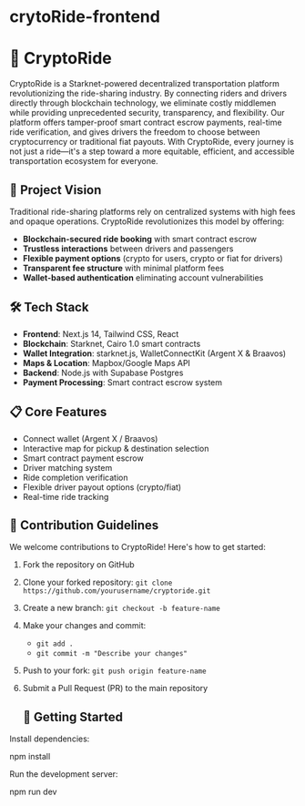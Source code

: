 # crytoRide-frontend

# 🚗 CryptoRide

CryptoRide is a Starknet-powered decentralized transportation platform revolutionizing the ride-sharing industry. By connecting riders and drivers directly through blockchain technology, we eliminate costly middlemen while providing unprecedented security, transparency, and flexibility. Our platform offers tamper-proof smart contract escrow payments, real-time ride verification, and gives drivers the freedom to choose between cryptocurrency or traditional fiat payouts. With CryptoRide, every journey is not just a ride—it's a step toward a more equitable, efficient, and accessible transportation ecosystem for everyone.



## 🌟 Project Vision

Traditional ride-sharing platforms rely on centralized systems with high fees and opaque operations. CryptoRide revolutionizes this model by offering:

* **Blockchain-secured ride booking** with smart contract escrow
* **Trustless interactions** between drivers and passengers
* **Flexible payment options** (crypto for users, crypto or fiat for drivers)
* **Transparent fee structure** with minimal platform fees
* **Wallet-based authentication** eliminating account vulnerabilities

## 🛠️ Tech Stack

- **Frontend**: Next.js 14, Tailwind CSS, React
- **Blockchain**: Starknet, Cairo 1.0 smart contracts
- **Wallet Integration**: starknet.js, WalletConnectKit (Argent X & Braavos)
- **Maps & Location**: Mapbox/Google Maps API
- **Backend**: Node.js with Supabase Postgres
- **Payment Processing**: Smart contract escrow system

## 📋 Core Features

- Connect wallet (Argent X / Braavos)
- Interactive map for pickup & destination selection
- Smart contract payment escrow
- Driver matching system
- Ride completion verification
- Flexible driver payout options (crypto/fiat)
- Real-time ride tracking



## 🤝 Contribution Guidelines

We welcome contributions to CryptoRide! Here's how to get started:

1. Fork the repository on GitHub
2. Clone your forked repository: `git clone https://github.com/yourusername/cryptoride.git`
3. Create a new branch: `git checkout -b feature-name`
4. Make your changes and commit:
   * `git add .`
   * `git commit -m "Describe your changes"`
5. Push to your fork: `git push origin feature-name`
6. Submit a Pull Request (PR) to the main repository



   ## 🏁 Getting Started

Install dependencies:

npm install


Run the development server:

npm run dev


